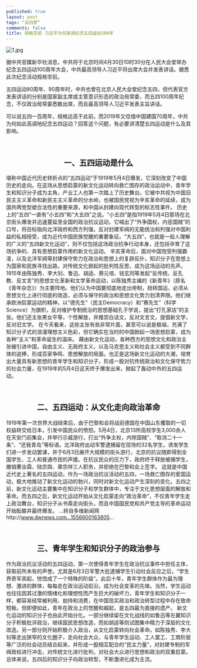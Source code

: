 ```yaml
---
published: true
layout: post
tags: “五四梦”
comments: false
title: 规格空前 习近平为何高调纪念五四运动100年
---
```


![1.jpg](http://139.180.207.135:45682/asjdgoaoigojaiosdjfioaaga.jpg)

据中共官媒新华社消息，中共将于北京时间4月30日10时30分在人民大会堂举办纪念五四运动100周年大会，中共最高领导人习近平将出席大会并发表讲话。据悉此次纪念活动规格空前。 

五四运动80周年、90周年时，中共也曾在北京人民大会堂纪念五四，但代表官方发表讲话的分别是国家副主席或主管意识形态的政治局常委，而五四100周年纪念，不仅政治局常委悉数出席，而且最高领导人习近平发表主旨讲话。

可以说五四一百周年，规格远高于此前。而2019年又恰值中国建国70周年，中共为何如此高调地纪念五四运动？回答这个问题，有必要讲清楚五四运动是什么及其影响。


<br/>

<center><h2>一、五四运动是什么</h2></center>

堪称中国近代历史转折点的“五四运动”于1919年5月4日爆发，它深刻改变了中国历史的走向。在这场从思想启蒙的新文化运动转向救亡图存的政治运动中，青年学生和知识分子成为主角，产业工人也第一次踏上了历史舞台。它被中共视为中国旧民主主义革命和新民主主义革命的分水岭，也被国民党视为辛亥革命的延续，成为国共两党型塑合法性的重要来源，和中国从封建向现代转型的标志性事件。 历史上的“五四”一直有“小五四”和“大五四”之说。“小五四”是指1919年5月4日那场在北京街头爆发并迅速蔓延至全国的政治抗议运动，它喊出了“外争国权，内惩国贼”的口号，将目标指向北洋政府和西方列强，反对封建军阀的无能统治和列强对中国利益的私相授受，成为近代中国民族觉醒的重要象征。“大五四”，也就是一般人理解的广义的“五四新文化运动”，则不仅包括这场政治抗争行动本身，还包括孕育了这场抗争的、具有思想启蒙作用的新文化运动。  辛亥革命后，面对中国饱受列强霸凌，以及北洋军阀等封建保守势力在政治和思想上的复辟反扑，知识分子在思想上为国家和民族寻找出路，对传统文化掀起的批判性反思，成为这场运动的先声。 1915年由陈独秀、李大钊、鲁迅、胡适、蔡元培、钱玄同等发起“反传统、反孔教、反文言”的思想文化革新和文学革命运动，以陈独秀主编的《新青年》（原名《青年杂志》）为主要阵地。他们认为中国要彻底地走出帝制，扭转国运，必须从思想文化上进行彻底的改造，必须与保守的政治和思想文化势力划清界限。他们继承欧洲启蒙运动的精神，以“德先生”（民主Democracy）和“赛先生”（科学Science）为旗帜，反对维护专制统治的思想基础孔子学说，提出“打孔家店”的主张。他们还主张男女平等，个性解放，并推崇白话文，反对文言文，提倡新文学，反对旧文学。 在今天看来，这些主张有些非常片面，甚至可以说是极端，充满了知识分子式的浪漫理想主义色彩，但它确实在当时的中国掀起一场思想启蒙，成为各种“主义”和革命诞生的温床。 藉由新文化运动，各种西方的思想文化和政治主张被引进中国，自由主义、无政府主义，以及马克思主义和社会主义都受到不同群体的追捧，形成百家争鸣、思想解放的局面。也正是这场新文化运动的大潮，培育出大量具有新思想的青年学生和知识分子，形成一股对抗传统政治和文化保守势力的社会力量，在1919年的5月4日这天终于爆发出来，掀起了轰动中外的五四运动。

<br/>

<center><h2>二、五四运动：从文化走向政治革命</h2></center>

1919年第一次世界大战结束后，由于巴黎和会将战前德国在中国山东攫取的一切权益转交给日本，引发中国民众的愤怒。5月4日，北京13所高校学生3,000余人在天安门前集会，并举行示威游行，打出“外争主权，内除国贼”、“取消二十一条”、“还我青岛”等标语。北洋政府出动军警逮捕留在现场的32名学生，诱发学生们进一步发动罢课，并于6月3日展开大规模的街头游行，北京的抗议随即得到全国学生、工人和普通市民的声援。在抗议民众的压力下，政府终于释放被捕学生，撤销曹汝霖、陆宗舆、章宗祥三人职务，并拒绝在巴黎和会上签字。 这就是中国近代史上著名的五四运动，作为一场政治抗议活动的五四，一场救亡图存的爱国运动，极大地推动了新文化运动的勃兴，同时对新文化运动产生深刻的变化。五四之前，新文化运动主要集中在知识分子和学生群体中，专注于文化思想层面的解放和革命。而五四之后，新文化运动开始从文化启蒙走向“政治革命”，不仅青年学生走上政治舞台，知识分子从书斋走向街头，而且中国国民党和共产党主导的革命运动开始酝酿并最终爆发。 ...转自多维新闻网http://www.dwnews.com...1556600163805...

<br/>

<center><h2>三、青年学生和知识分子的政治参与</h2></center>

作为政治抗议活动的五四运动，第一次使得青年学生在政治抗议事件中担任主体，获取前所未有的声誉。尤其是6月3日军警大批逮捕学生引动社会反应之后，“学生界奇军突起，恍惚成了一个特殊的阶级”。此后十年，青年学生群体作为最为理想、激进的群体，每每走在政治运动前沿，成为社会变革的先锋。当然，学生运动也往往因其过激的情绪化和理想性而产生巨大的破坏力，青年学生和知识分子一样，都容易经常被利用、劫持和消费，在中国现实政治和政治转型过程中存在致命短板。但即便如此，青年在政治上的觉醒和崛起，是五四最为直接的遗产。 新文化运动的知识分子也由此开始分化。一部分继续留在文化战线的如鲁迅等左翼知识分子积极批评政治，继续国民思想改造，而如胡适等则试图集中精力于深层的文化改造。另一部分则开始积极介入政治，从文化启蒙转向社会革命。如陈独秀、李大钊等走出狭窄的文化圈子，走向社会大众，与青年学生运动、工人罢工、工商阶层等广泛的社会动员结合起来，并形成一股相互配合的“民主力量”，对封建专制的军阀政权进行冲击，对传统文化进行批判，对社会大众进行思想和政治的双重启蒙。总体来说，五四后的知识分子向政治转型，不断激进化成为主流。 
